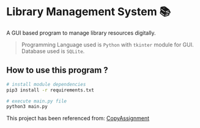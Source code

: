 # Library Management System 📚
A GUI based program to manage library resources digitally. 
> Programming Language used is `Python` with `tkinter` module for GUI. Database used is `SQLite`.

## How to use this program ?
```bash
# install module dependencies
pip3 install -r requirements.txt

# execute main.py file
python3 main.py
```


This project has been referenced from: [CopyAssignment](https://copyassignment.com/library-management-system-python-project-with-source-code-gui-and-database/)
